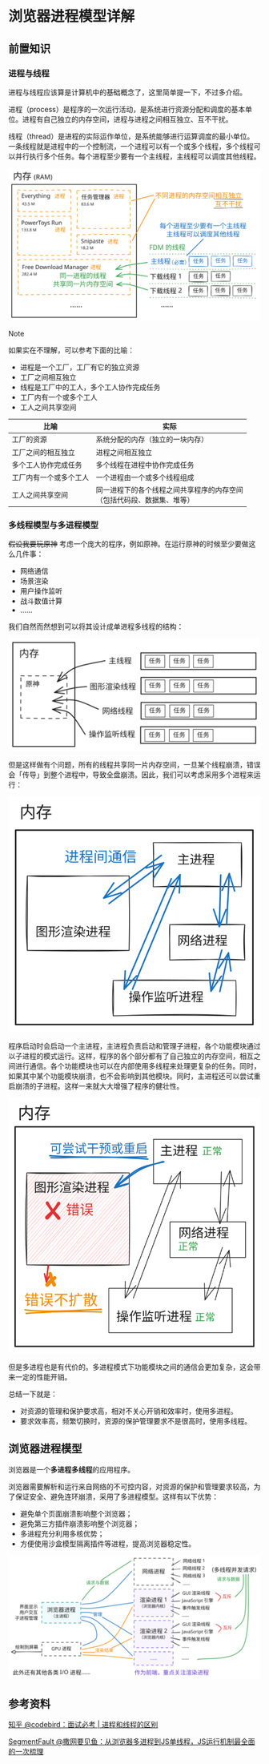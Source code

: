 # 浏览器进程模型详解

## 前置知识

### 进程与线程

进程与线程应该算是计算机中的基础概念了，这里简单提一下，不过多介绍。

进程（process）是程序的一次运行活动，是系统进行资源分配和调度的基本单位。进程有自己独立的内存空间，进程与进程之间相互独立、互不干扰。

线程（thread）是进程的实际运作单位，是系统能够进行运算调度的最小单位。一条线程就是进程中的一个控制流，一个进程可以有一个或多个线程，多个线程可以并行执行多个任务。每个进程至少要有一个主线程，主线程可以调度其他线程。

![进程与线程](./images/ram-process.svg)

> [!note]
>
> 如果实在不理解，可以参考下面的比喻：
>
> - 进程是一个工厂，工厂有它的独立资源
> - 工厂之间相互独立
> - 线程是工厂中的工人，多个工人协作完成任务
> - 工厂内有一个或多个工人
> - 工人之间共享空间
>
> | 比喻                   | 实际                                                                       |
> | ---------------------- | -------------------------------------------------------------------------- |
> | 工厂的资源             | 系统分配的内存（独立的一块内存）                                           |
> | 工厂之间的相互独立     | 进程之间相互独立                                                           |
> | 多个工人协作完成任务   | 多个线程在进程中协作完成任务                                               |
> | 工厂内有一个或多个工人 | 一个进程由一个或多个线程组成                                               |
> | 工人之间共享空间       | 同一进程下的各个线程之间共享程序的内存空间<br>（包括代码段、数据集、堆等） |

### 多线程模型与多进程模型

~~假设我要玩原神~~ 考虑一个庞大的程序，例如原神。在运行原神的时候至少要做这么几件事：

- 网络通信
- 场景渲染
- 用户操作监听
- 战斗数值计算
- ……

我们自然而然想到可以将其设计成单进程多线程的结构：

![单进程多线程](./images/ram-multithread.svg)

但是这样做有个问题，所有的线程共享同一片内存空间，一旦某个线程崩溃，错误会「传导」到整个进程中，导致全盘崩溃。因此，我们可以考虑采用多个进程来运行：

![多进程](./images/ram-multiprocess.svg)

程序启动时会启动一个主进程，主进程负责启动和管理子进程，各个功能模块通过以子进程的模式运行。这样，程序的各个部分都有了自己独立的内存空间，相互之间进行通信。各个功能模块也可以在内部使用多线程来处理更复杂的任务。同时，如果其中某个功能模块崩溃，也不会影响到其他模块。同时，主进程还可以尝试重启崩溃的子进程。这样一来就大大增强了程序的健壮性。

![多进程下的崩溃处理](./images/ram-multiprocess-error.svg)

但是多进程也是有代价的。多进程模式下功能模块之间的通信会更加复杂，这会带来一定的性能开销。

总结一下就是：

- 对资源的管理和保护要求高，相对不关心开销和效率时，使用多进程。
- 要求效率高，频繁切换时，资源的保护管理要求不是很高时，使用多线程。

## 浏览器进程模型

浏览器是一个**多进程多线程**的应用程序。

浏览器需要解析和运行来自网络的不可控内容，对资源的保护和管理要求较高，为了保证安全、避免连环崩溃，采用了多进程模型。这样有以下优势：

- 避免单个页面崩溃影响整个浏览器；
- 避免第三方插件崩溃影响整个浏览器；
- 多进程充分利用多核优势；
- 方便使用沙盒模型隔离插件等进程，提高浏览器稳定性。

![](./images/browser-process.svg)

## 参考资料

[知乎 @codebird：面试必考 | 进程和线程的区别](https://zhuanlan.zhihu.com/p/114453309)

[SegmentFault @撒网要见鱼：从浏览器多进程到JS单线程，JS运行机制最全面的一次梳理](https://segmentfault.com/a/1190000012925872#item-4-1)
